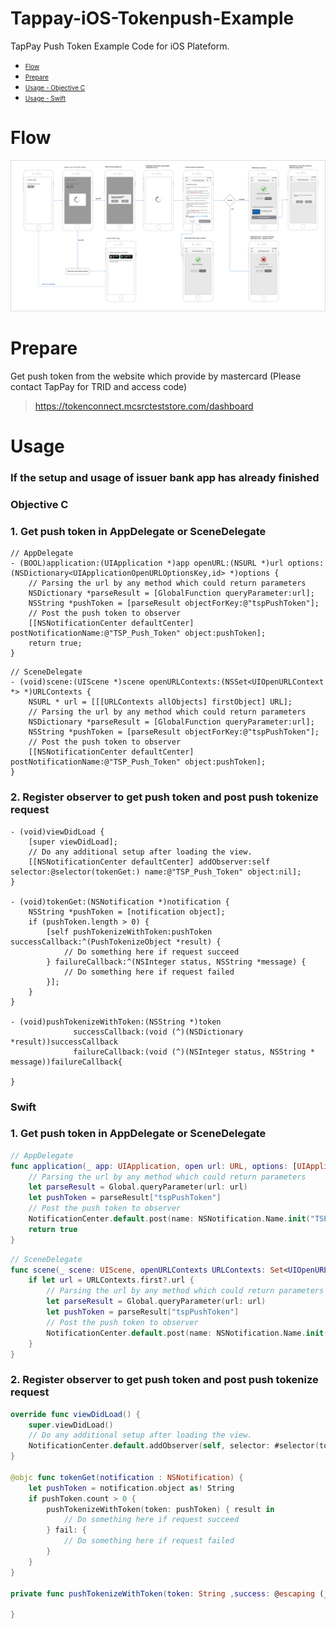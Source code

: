 # Tappay-iOS-Tokenpush-Example

TapPay Push Token Example Code for iOS Plateform.

- <font size=1> [Flow](#flow) </font>
- <font size=1> [Prepare](#prepare) </font>
- <font size=1> [Usage - Objective C](#usage-objc) </font>
- <font size=1> [Usage - Swift](#usage-swift) </font>

<a name="flow"></a>
# Flow
![](./TSP_Shop_Bind_Card_Flow.png)


<a name="prepare"></a>
# Prepare

Get push token from the website which provide by mastercard
(Please contact TapPay for TRID and access code)
> https://tokenconnect.mcsrcteststore.com/dashboard

# Usage

### If the setup and usage of issuer bank app has already finished

<a name="usage-objc"></a>
### Objective C
### 1. Get push token in AppDelegate or SceneDelegate
```objc
// AppDelegate
- (BOOL)application:(UIApplication *)app openURL:(NSURL *)url options:(NSDictionary<UIApplicationOpenURLOptionsKey,id> *)options {
    // Parsing the url by any method which could return parameters
    NSDictionary *parseResult = [GlobalFunction queryParameter:url];
    NSString *pushToken = [parseResult objectForKey:@"tspPushToken"];
    // Post the push token to observer
    [[NSNotificationCenter defaultCenter] postNotificationName:@"TSP_Push_Token" object:pushToken];
    return true;
}
```
```objc
// SceneDelegate
- (void)scene:(UIScene *)scene openURLContexts:(NSSet<UIOpenURLContext *> *)URLContexts {
    NSURL * url = [[[URLContexts allObjects] firstObject] URL];
    // Parsing the url by any method which could return parameters
    NSDictionary *parseResult = [GlobalFunction queryParameter:url];
    NSString *pushToken = [parseResult objectForKey:@"tspPushToken"];
    // Post the push token to observer
    [[NSNotificationCenter defaultCenter] postNotificationName:@"TSP_Push_Token" object:pushToken];
}
```

### 2. Register observer to get push token and post push tokenize request

```objc
- (void)viewDidLoad {
    [super viewDidLoad];
    // Do any additional setup after loading the view.
    [[NSNotificationCenter defaultCenter] addObserver:self selector:@selector(tokenGet:) name:@"TSP_Push_Token" object:nil];
}

- (void)tokenGet:(NSNotification *)notification {
    NSString *pushToken = [notification object];
    if (pushToken.length > 0) {
        [self pushTokenizeWithToken:pushToken successCallback:^(PushTokenizeObject *result) {
            // Do something here if request succeed
        } failureCallback:^(NSInteger status, NSString *message) {
            // Do something here if request failed
        }];
    }
}

- (void)pushTokenizeWithToken:(NSString *)token
              successCallback:(void (^)(NSDictionary *result))successCallback
              failureCallback:(void (^)(NSInteger status, NSString * message))failureCallback{
    
}
```

<a name="usage-swift"></a>
### Swift

### 1. Get push token in AppDelegate or SceneDelegate
```swift
// AppDelegate
func application(_ app: UIApplication, open url: URL, options: [UIApplication.OpenURLOptionsKey : Any] = [:]) -> Bool {
    // Parsing the url by any method which could return parameters
    let parseResult = Global.queryParameter(url: url)
    let pushToken = parseResult["tspPushToken"]
    // Post the push token to observer
    NotificationCenter.default.post(name: NSNotification.Name.init("TSP_Push_Token"), object: pushToken, userInfo: nil)
    return true
}
```
```swift
// SceneDelegate
func scene(_ scene: UIScene, openURLContexts URLContexts: Set<UIOpenURLContext>) {
    if let url = URLContexts.first?.url {
        // Parsing the url by any method which could return parameters
        let parseResult = Global.queryParameter(url: url)
        let pushToken = parseResult["tspPushToken"]
        // Post the push token to observer
        NotificationCenter.default.post(name: NSNotification.Name.init("TSP_Push_Token"), object: pushToken, userInfo: nil)
    }
}
```

### 2. Register observer to get push token and post push tokenize request

```swift
override func viewDidLoad() {
    super.viewDidLoad()
    // Do any additional setup after loading the view.
    NotificationCenter.default.addObserver(self, selector: #selector(tokenGet(notification:)), name: NSNotification.Name.init("TSP_Push_Token"), object: nil)
}

@objc func tokenGet(notification : NSNotification) {
    let pushToken = notification.object as! String
    if pushToken.count > 0 {
        pushTokenizeWithToken(token: pushToken) { result in
            // Do something here if request succeed
        } fail: {
            // Do something here if request failed
        }
    }
}

private func pushTokenizeWithToken(token: String ,success: @escaping (_ result: Dictionary<String, Any>) -> Void ,fail: @escaping () -> Void) {
    
}
```
